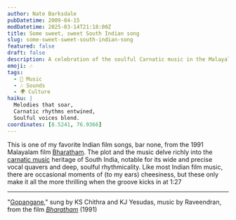 ```yaml
---
author: Nate Barksdale
pubDatetime: 2009-04-15
modDatetime: 2025-03-14T21:18:00Z
title: Some sweet, sweet South Indian song
slug: some-sweet-sweet-south-indian-song
featured: false
draft: false
description: A celebration of the soulful Carnatic music in the Malayalam film "Bharatham," featuring the captivating song "Gopangane."
emoji: 🎶
tags:
  - 🎵 Music
  - 🎶 Sounds
  - 🌍 Culture
haiku: |
  Melodies that soar,  
  Carnatic rhythms entwined,  
  Soulful voices blend.
coordinates: [8.5241, 76.9366]
---
```


This is one of my favorite Indian film songs, bar none, from the 1991 Malayalam film [Bharatham](http://en.wikipedia.org/wiki/Bharatham). The plot and the music delve richly into the [carnatic music](http://en.wikipedia.org/wiki/Carnatic_music) heritage of South India, notable for its wide and precise vocal quavers and deep, soulful rhythmicality. Like most Indian film music, there are occasional moments of (to my ears) cheesiness, but these only make it all the more thrilling when the groove kicks in at 1:27

---

"[Gopangane](http://web.archive.org/web/20091021060423/http://www.musicindiaonline.com:80/lr/20/394)," sung by KS Chithra and KJ Yesudas, music by Raveendran, from the film [_Bharatham_](http://en.wikipedia.org/wiki/Bharatham) (1991)
